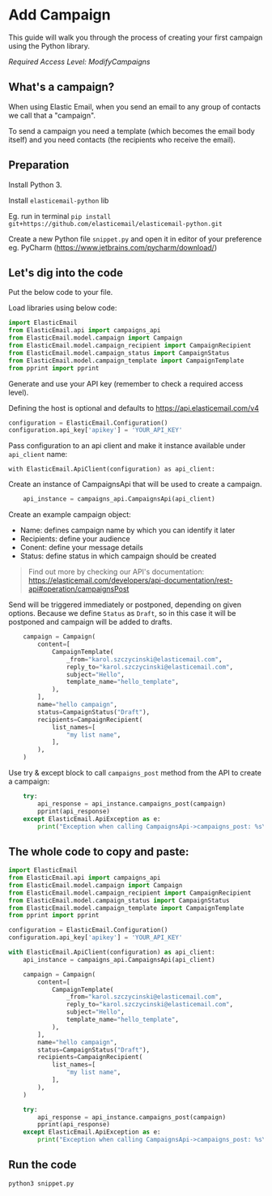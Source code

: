 # Add Campaign

This guide will walk you through the process of creating your first campaign using the Python library. 

*Required Access Level: ModifyCampaigns*

## What's a campaign?
When using Elastic Email, when you send an email to any group of contacts we call that a "campaign".

To send a campaign you need a template (which becomes the email body itself) and you need contacts (the recipients who receive the email).

## Preparation
Install Python 3.

Install `elasticemail-python` lib

Eg. run in terminal `pip install git+https://github.com/elasticemail/elasticemail-python.git`

Create a new Python file `snippet.py` and open it in editor of your preference eg. PyCharm (https://www.jetbrains.com/pycharm/download/)

## Let's dig into the code

Put the below code to your file.

Load libraries using below code:

```python
import ElasticEmail
from ElasticEmail.api import campaigns_api
from ElasticEmail.model.campaign import Campaign
from ElasticEmail.model.campaign_recipient import CampaignRecipient
from ElasticEmail.model.campaign_status import CampaignStatus
from ElasticEmail.model.campaign_template import CampaignTemplate
from pprint import pprint
```

Generate and use your API key (remember to check a required access level).

Defining the host is optional and defaults to https://api.elasticemail.com/v4

```python
configuration = ElasticEmail.Configuration()
configuration.api_key['apikey'] = 'YOUR_API_KEY'
```

Pass configuration to an api client and make it instance available under `api_client` name:
```
with ElasticEmail.ApiClient(configuration) as api_client:
```

Create an instance of CampaignsApi that will be used to create a campaign.

```python
    api_instance = campaigns_api.CampaignsApi(api_client)
```

Create an example campaign object:
- Name: defines campaign name by which you can identify it later
- Recipients: define your audience
- Conent: define your message details
- Status: define status in which campaign should be created

> Find out more by checking our API's documentation: https://elasticemail.com/developers/api-documentation/rest-api#operation/campaignsPost

Send will be triggered immediately or postponed, depending on given options. 
Because we define `Status` as `Draft`, so in this case it will be postponed and campaign will be added to drafts.


```python
    campaign = Campaign(
        content=[
            CampaignTemplate(
                _from="karol.szczycinski@elasticemail.com",
                reply_to="karol.szczycinski@elasticemail.com",
                subject="Hello",
                template_name="hello_template",
            ),
        ],
        name="hello campaign",
        status=CampaignStatus("Draft"),
        recipients=CampaignRecipient(
            list_names=[
                "my list name",
            ],
        ),
    )
```

Use try & except block to call `campaigns_post` method from the API to create a campaign: 

```python
    try:
        api_response = api_instance.campaigns_post(campaign)
        pprint(api_response)
    except ElasticEmail.ApiException as e:
        print("Exception when calling CampaignsApi->campaigns_post: %s\n" % e)
```


## The whole code to copy and paste:

```python
import ElasticEmail
from ElasticEmail.api import campaigns_api
from ElasticEmail.model.campaign import Campaign
from ElasticEmail.model.campaign_recipient import CampaignRecipient
from ElasticEmail.model.campaign_status import CampaignStatus
from ElasticEmail.model.campaign_template import CampaignTemplate
from pprint import pprint

configuration = ElasticEmail.Configuration()
configuration.api_key['apikey'] = 'YOUR_API_KEY'

with ElasticEmail.ApiClient(configuration) as api_client:
    api_instance = campaigns_api.CampaignsApi(api_client)

    campaign = Campaign(
        content=[
            CampaignTemplate(
                _from="karol.szczycinski@elasticemail.com",
                reply_to="karol.szczycinski@elasticemail.com",
                subject="Hello",
                template_name="hello_template",
            ),
        ],
        name="hello campaign",
        status=CampaignStatus("Draft"),
        recipients=CampaignRecipient(
            list_names=[
                "my list name",
            ],
        ),
    )

    try:
        api_response = api_instance.campaigns_post(campaign)
        pprint(api_response)
    except ElasticEmail.ApiException as e:
        print("Exception when calling CampaignsApi->campaigns_post: %s\n" % e)
```

## Run the code
```
python3 snippet.py
```
